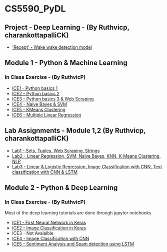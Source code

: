 # CS5590_PyDL

## Project - Deep Learning - (By Ruthvicp, charankottapalliCK)

* ['Recept' - Wake wake detection model](https://github.com/Ruthvicp/CS5590_PyDL/tree/master/Project)


## Module 1 - Python & Machine Learning

### In Class Exercise - (By RuthvicP)
* [ICE1 - Python basics 1](https://github.com/Ruthvicp/CS5590_PyDL/tree/master/Module1/In_Class_Exercise/ICE1)
* [ICE2 - Python basics 2](https://github.com/Ruthvicp/CS5590_PyDL/tree/master/Module1/In_Class_Exercise/ICE2)
* [ICE3 - Python basics 3 & Web Scraping](https://github.com/Ruthvicp/CS5590_PyDL/tree/master/Module1/In_Class_Exercise/ICE3)
* [ICE4 - Naive Bayes & SVM](https://github.com/Ruthvicp/CS5590_PyDL/tree/master/Module1/In_Class_Exercise/ICE4)
* [ICE5 - KMeans Clustering](https://github.com/Ruthvicp/CS5590_PyDL/tree/master/Module1/In_Class_Exercise/ICE5)
* [ICE6 - Multiple Linear Regression](https://github.com/Ruthvicp/CS5590_PyDL/tree/master/Module1/In_Class_Exercise/ICE6)

## Lab Assignments - Module 1,2 (By Ruthvicp, charankottapalliCK)

* [Lab1 - Sets, Tuples, Web Scraping, Strings](https://github.com/Ruthvicp/CS5590_PyDL/tree/master/Module1/Lab_Assignment/Lab1)
* [Lab2 - Linear Regression, SVM, Naive Bayes, KNN, K-Means Clustering, NLP](https://github.com/Ruthvicp/CS5590_PyDL/tree/master/Module1/Lab_Assignment/Lab2)
* [Lab3 - Linear & Logistic Regression, Image Classification with CNN, Text classification with CNN & LSTM](https://github.com/Ruthvicp/CS5590_PyDL/wiki/Lab-Assignment-3)


## Module 2 - Python & Deep Learning

### In Class Exercise - (By RuthvicP) 
Most of the deep learning tutorials are done through jupyter notebooks

* [ICE1 - First Neural Network in Keras](https://github.com/Ruthvicp/CS5590_PyDL/tree/master/Module2/In_Class_Exercise/ICE1)
* [ICE2 - Image Classification in Keras](https://github.com/Ruthvicp/CS5590_PyDL/tree/master/Module2/In_Class_Exercise/ICE2/Source)
* ICE3 - Not Avaialble
* [ICE4 - Image Classification with CNN](https://github.com/Ruthvicp/CS5590_PyDL/tree/master/Module2/In_Class_Exercise/ICE4)
* [ICE5 - Sentiment Analysis and Spam detection using LSTM](https://github.com/Ruthvicp/CS5590_PyDL/tree/master/Module2/In_Class_Exercise/ICE5)
